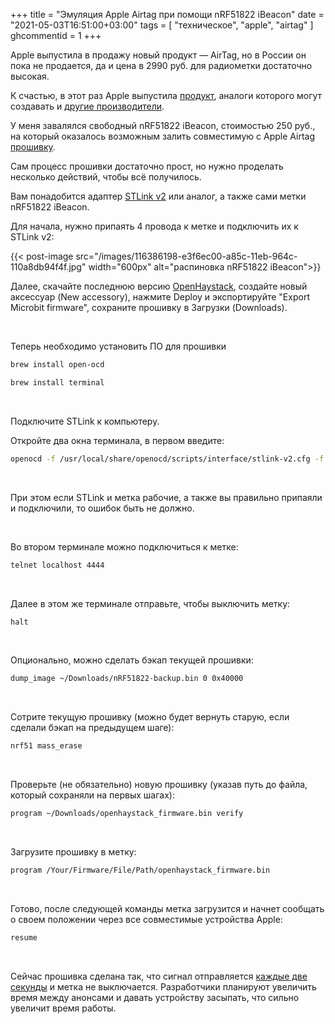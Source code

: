 +++
title = "Эмуляция Apple Airtag при помощи nRF51822 iBeacon"
date = "2021-05-03T16:51:00+03:00"
tags = [
    "техническое",
    "apple",
    "airtag"
]
ghcommentid = 1
+++

Apple выпустила в продажу новый продукт — AirTag, но в России он пока не продается, да и цена в 2990 руб. для радиометки достаточно высокая.

К счастью, в этот раз Apple выпустила [продукт](https://en.wikipedia.org/wiki/AirTag_(tracker)), аналоги которого могут создавать и [другие производители](https://developer.apple.com/find-my/).

У меня завалялся свободный nRF51822 iBeacon, стоимостью 250 руб., на который оказалось возможным залить совместимую с Apple Airtag [прошивку](https://github.com/seemoo-lab/openhaystack).

<!--more-->

Сам процесс прошивки достаточно прост, но нужно проделать несколько действий, чтобы всё получилось.

Вам понадобится адаптер [STLink v2](https://aliexpress.ru/item/1005001775371078.html) или аналог, а также сами метки nRF51822 iBeacon.

Для начала, нужно припаять 4 провода к метке и подключить их к STLink v2:

{{< post-image src="/images/116386198-e3f6ec00-a85c-11eb-964c-110a8db94f4f.jpg" width="600px" alt="распиновка nRF51822 iBeacon">}}

Далее, скачайте последнюю версию [OpenHaystack](https://github.com/seemoo-lab/openhaystack/releases/latest), создайте новый аксессуар (New accessory), нажмите Deploy и экспортируйте "Export Microbit firmware", сохраните прошивку в Загрузки (Downloads).

&nbsp; 
&nbsp; 
&nbsp; 

Теперь необходимо установить ПО для прошивки

```bash
brew install open-ocd
```

```bash
brew install terminal
```

&nbsp; 
&nbsp; 
&nbsp; 

Подключите STLink к компьютеру.

Откройте два окна терминала, в первом введите:

```bash
openocd -f /usr/local/share/openocd/scripts/interface/stlink-v2.cfg -f /usr/local/share/openocd/scripts/target/nrf51.cfg
```

&nbsp; 
&nbsp; 
&nbsp; 

При этом если STLink и метка рабочие, а также вы правильно припаяли и подключили, то ошибок быть не должно.

&nbsp; 
&nbsp; 
&nbsp; 

Во втором терминале можно подключиться к метке:

```bash
telnet localhost 4444
```

&nbsp; 
&nbsp; 
&nbsp; 

Далее в этом же терминале отправьте, чтобы выключить метку:

```bash
halt
```

&nbsp; 
&nbsp; 
&nbsp; 

Опционально, можно сделать бэкап текущей прошивки:

```bash
dump_image ~/Downloads/nRF51822-backup.bin 0 0x40000
```

&nbsp; 
&nbsp; 
&nbsp; 

Сотрите текущую прошивку (можно будет вернуть старую, если сделали бэкап на предыдущем шаге):

```bash
nrf51 mass_erase
```

&nbsp; 
&nbsp; 
&nbsp; 

Проверьте (не обязательно) новую прошивку (указав путь до файла, который сохраняли на первых шагах):

```bash
program ~/Downloads/openhaystack_firmware.bin verify
```

&nbsp; 
&nbsp; 
&nbsp; 

Загрузите прошивку в метку:

```bash
program /Your/Firmware/File/Path/openhaystack_firmware.bin
```

&nbsp; 
&nbsp; 
&nbsp; 

Готово, после следующей команды метка загрузится и начнет сообщать о своем положении через все совместимые устройства Apple:

```bash
resume
```

&nbsp; 
&nbsp; 
&nbsp; 

Сейчас прошивка сделана так, что сигнал отправляется [каждые две секунды](https://github.com/seemoo-lab/openhaystack/blob/main/Firmware/Microbit_v1/offline-finding/main.c#L18) и метка не выключается. Разработчики планируют увеличить время между анонсами и давать устройству засыпать, что сильно увеличит время работы.
